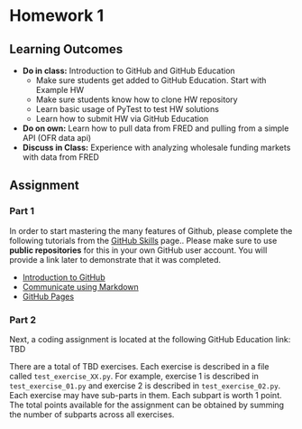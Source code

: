 # Homework 1

## Learning Outcomes

- **Do in class:** Introduction to GitHub and GitHub Education
    - Make sure students get added to GitHub Education. Start with Example HW
    - Make sure students know how to clone HW repository
    - Learn basic usage of PyTest to test HW solutions
    - Learn how to submit HW via GitHub Education
- **Do on own:** Learn how to pull data from FRED and pulling from a simple API (OFR data api)
- **Discuss in Class:** Experience with analyzing wholesale funding markets with data from FRED 

## Assignment

### Part 1

In order to start mastering the many features of Github, please complete the following tutorials from the [GitHub Skills](https://skills.github.com/) page.. Please make sure to use **public repositories** for this in your own GitHub user account. You will provide a link later to demonstrate that it was completed.

 - [Introduction to GitHub](https://github.com/skills/introduction-to-github)
 - [Communicate using Markdown](https://github.com/skills/communicate-using-markdown)
 - [GitHub Pages](https://github.com/skills/github-pages)
 
### Part 2

Next, a coding assignment is located at the following GitHub Education link: TBD

There are a total of TBD exercises. Each exercise is described in a file called `test_exercise_XX.py`. For example, exercise 1 is described in `test_exercise_01.py` and exercise 2 is described in `test_exercise_02.py`. Each exercise may have sub-parts in them. Each subpart is worth 1 point. The total points available for the assignment can be obtained by summing the number of subparts across all exercises.


